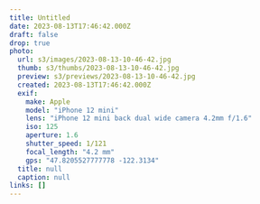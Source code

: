 ```yaml
---
title: Untitled
date: 2023-08-13T17:46:42.000Z
draft: false
drop: true
photo:
  url: s3/images/2023-08-13-10-46-42.jpg
  thumb: s3/thumbs/2023-08-13-10-46-42.jpg
  preview: s3/previews/2023-08-13-10-46-42.jpg
  created: 2023-08-13T17:46:42.000Z
  exif:
    make: Apple
    model: "iPhone 12 mini"
    lens: "iPhone 12 mini back dual wide camera 4.2mm f/1.6"
    iso: 125
    aperture: 1.6
    shutter_speed: 1/121
    focal_length: "4.2 mm"
    gps: "47.8205527777778 -122.3134"
  title: null
  caption: null
links: []
---
```

